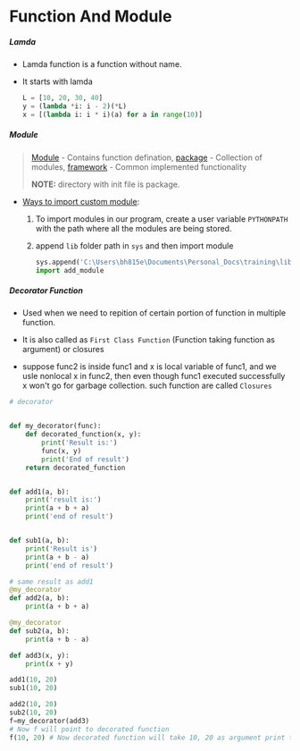 # Function And Module

##### Lamda 

- Lamda function is a function without name.

- It starts with lamda

  ```python
  L = [10, 20, 30, 40]
  y = (lambda *i: i - 2)(*L)
  x = [(lambda i: i * i)(a) for a in range(10)]
  ```

  

##### Module

> [Module]() - Contains function defination,  [package]() - Collection of modules,  [framework]() - Common implemented functionality
>
> **NOTE:** directory with init file is package. 

- [Ways to import custom module]():

  1. To import modules in our program, create a user variable `PYTHONPATH` with the path where all the modules are being stored.

  2. append `lib` folder path in `sys` and then import module

     ```python
     sys.append('C:\Users\bh815e\Documents\Personal_Docs\training\lib')
     import add_module
     ```


##### Decorator Function

- Used when we need to repition of certain portion of function in multiple function.

- It is also called as `First Class Function` (Function taking function as argument) or closures

- suppose func2 is inside func1 and x is local variable of func1, and we usle nonlocal x in func2, then even though func1 executed successfully x won't go for garbage collection. such function are called `Closures`

  

```python 
# decorator


def my_decorator(func):
    def decorated_function(x, y):
        print('Result is:')
        func(x, y)
        print('End of result')
    return decorated_function


def add1(a, b):
    print('result is:')
    print(a + b + a)
    print('end of result')


def sub1(a, b):
    print('Result is')
    print(a + b - a)
    print('end of result')

# same result as add1
@my_decorator
def add2(a, b):
    print(a + b + a)

@my_decorator
def sub2(a, b):
    print(a + b - a)

def add3(x, y):
    print(x + y)

add1(10, 20)
sub1(10, 20)

add2(10, 20)
sub2(10, 20)
f=my_decorator(add3)
# Now f will point to decorated function
f(10, 20) # Now decorated function will take 10, 20 as argument print the result

```





